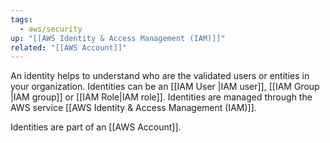 ```yaml
---
tags:
  - aws/security
up: "[[AWS Identity & Access Management (IAM)]]"
related: "[[AWS Account]]"
---
```

An identity helps to understand who are the validated users or entities in your organization. Identities can be an [[IAM User |IAM user]], [[IAM Group |IAM group]] or [[IAM Role|IAM role]]. Identities are managed through the AWS service [[AWS Identity & Access Management (IAM)]].

Identities are part of an [[AWS Account]]. 


